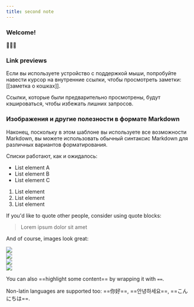 ```yaml
---
title: second note
---
```


### Welcome!
🌱🌱🌱

### Link previews

Если вы используете устройство с поддержкой мыши, попробуйте навести курсор на внутренние ссылки, чтобы просмотреть заметки: [[заметка о кошках]].

Ссылки, которые были предварительно просмотрены, будут кэшироваться, чтобы избежать лишних запросов.

### Изображения и другие полезности в формате Markdown

Наконец, поскольку в этом шаблоне вы используете все возможности Markdown, вы можете использовать обычный синтаксис Markdown для различных вариантов форматирования.

Списки работают, как и ожидалось:

- List element A
- List element B
- List element C

1. List element
2. List element
3. List element

If you'd like to quote other people, consider using quote blocks:

> Lorem ipsum dolor sit amet

And of course, images look great:

<div class='card'> <img  src="{{ site.baseurl }}/assets/19.png"/></div>
<div class='card'> <img  src="{{ site.baseurl }}/assets/18.png"/></div>
<div class='card'> <img  src="{{ site.baseurl }}/assets/17.jpg"/></div>
<div class='card'> <img  src="{{ site.baseurl }}/assets/15.jpg"/></div>

You can also ==highlight some content== by wrapping it with `==`.

Non-latin languages are supported too: ==你好==, ==안녕하세요==, ==こんにちは==.